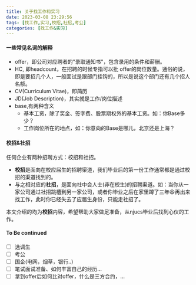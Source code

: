```yaml
---
title: 关于找工作和实习
date: 2023-03-08 23:29:56
tags: [找工作,实习,校招,社招,考公]
categories: [找工作&实习]
---
```

#### 一些常见名词的解释

* offer，即公司对应聘者的"录取通知书"，包含录用的条件和薪酬。
* HC, 即headcount，在招聘的时候专指可以批 offer的岗位数量。通俗的说，即是要招几个人，一般面试是跟部门挂钩的，所以是说这个部门还有几个招人名额。
* CV(Curriculum Vitae)，即简历
* JD(Job Description)，其实就是工作/岗位描述
* base,有两种含义
  * 基本工资，除了奖金、签字费、股票期权外的基本工资。如：你Base多少？
  * 工作岗位所在的地点，如：你意向的Base是哪儿，北京还是上海？
<!-- more -->
#### 校招&社招

任何企业有两种招聘方式：校招和社招。

* **校招**是面向在校应届生的招聘渠道，我们毕业后的第一份工作通常都是通过校招的渠道找到的。
* 与之相对应的**社招**，是面向社中会人士(非在校生)的招聘渠道。如：当你从一家公司通过社招跳槽到另一家公司，或者你毕业之后在家里蹲了三年:laughing:再出来找工作，此时你已经失去了应届生身份，只能走社招了。

本文介绍的均为**校招**内容，希望帮助大家做足准备，从njucs毕业后找到心仪的工作。

#### To Be continued

* [ ] 选调生
* [ ] 考公
* [ ] 国企(电网，烟草，银行..)
* [ ] 笔试面试准备、如何丰富自己的经历...
* [ ] 拿到offer后如何比对offer，什么是三方合约，...
